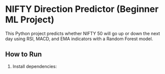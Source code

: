 # NIFTY Direction Predictor (Beginner ML Project)

This Python project predicts whether NIFTY 50 will go up or down the next day using RSI, MACD, and EMA indicators with a Random Forest model.

## How to Run

1. Install dependencies:
